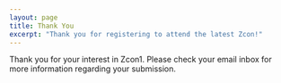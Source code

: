 ```yaml
---
layout: page
title: Thank You
excerpt: "Thank you for registering to attend the latest Zcon!"
---
```


Thank you for your interest in Zcon1. Please check your email inbox for more information regarding your submission.
